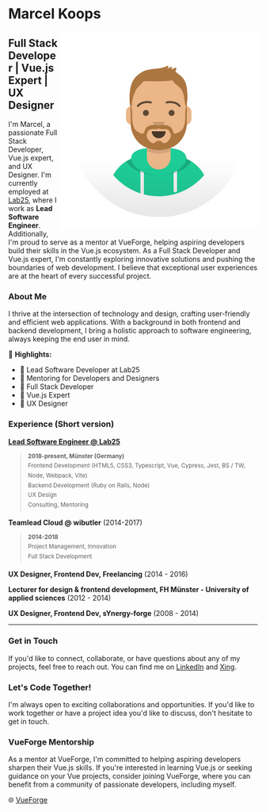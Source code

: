 # Marcel Koops

<img src="https://raw.githubusercontent.com/mk4arts/mk4arts/master/avatar.jpg" alt="Banner showing the avatar of Marcel Koops" align="right">

## Full Stack Developer | Vue.js Expert | UX Designer

I'm Marcel, a passionate Full Stack Developer, Vue.js expert, and UX Designer. I'm currently employed at [Lab25](https://www.lab25.de/), where I work as **Lead Software Engineer**. Additionally, I'm proud to serve as a mentor at VueForge, helping aspiring developers build their skills in the Vue.js ecosystem.
As a Full Stack Developer and Vue.js expert, I'm constantly exploring innovative solutions and pushing the boundaries of web development. I believe that exceptional user experiences are at the heart of every successful project.

### About Me

I thrive at the intersection of technology and design, crafting user-friendly and efficient web applications. With a background in both frontend and backend development, I bring a holistic approach to software engineering, always keeping the end user in mind.

🚀 **Highlights:**
- 💼 Lead Software Developer at Lab25
- 🚀 Mentoring for Developers and Designers
- 🔧 Full Stack Developer
- 🌟 Vue.js Expert
- 📐 UX Designer

### Experience (Short version)

**[Lead Software Engineer @ Lab25](https://www.lab25.de/)**<br/>
> <sup><strong>2018-present, Münster (Germany)</strong></sup></br>
> <sup>Frontend Development (HTML5, CSS3, Typescript, Vue, Cypress, Jest, BS / TW, Node, Webpack, Vite)</sup></br>
> <sup>Backend Development (Ruby on Rails, Node)</sup></br>
> <sup>UX Design</sup></br>
> <sup>Consulting, Mentoring</sup></br>

**Teamlead Cloud @ wibutler** (2014-2017)<br/>
> <sup><strong>2014-2018</strong></sup></br>
> <sup>Project Management, Innovation</sup></br>
> <sup>Full Stack Development</sup></br>

**UX Designer, Frontend Dev, Freelancing** (2014 - 2016)

**Lecturer for design & frontend development, FH Münster - University of applied sciences** (2012 - 2014)

**UX Designer, Frontend Dev, sYnergy-forge** (2008 - 2014)

---

### Get in Touch

If you'd like to connect, collaborate, or have questions about any of my projects, feel free to reach out. You can find me on [LinkedIn](https://www.linkedin.com/in/marcel-koops-59184374/) and [Xing](https://www.xing.com/profile/Marcel_Koops/cv).

### Let's Code Together!

I'm always open to exciting collaborations and opportunities. If you'd like to work together or have a project idea you'd like to discuss, don't hesitate to get in touch.

### VueForge Mentorship

As a mentor at VueForge, I'm committed to helping aspiring developers sharpen their Vue.js skills. If you're interested in learning Vue.js or seeking guidance on your Vue projects, consider joining VueForge, where you can benefit from a community of passionate developers, including myself.

🌐 [VueForge](https://vueforge.org)

